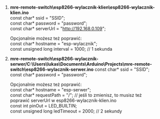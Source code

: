 1. **mre-remote-switch\esp8266-wylacznik-klien\esp8266-wylacznik-klien.ino**  
   const char* ssid = "SSID";  
   const char* password = "password";  
   const char* serverUrl = "http://192.168.0.109";  

   Opcjonalnie możesz też poprawić:  
   const char* hostname = "esp-wylacznik";  
   const unsigned long interval = 1000; // 1 sekunda  
  
2. **mre-remote-switch\esp8266-wylacznik-serwer/C:\Users\lukas\Documents\Arduino\Projects\mre-remote-switch\esp8266-wylacznik-serwer.ino**
   const char* ssid = "SSID";  
   const char* password = "password";  
  
   Opcjonalnie możesz też poprawić:  
      const char* hostname = "esp-serwer";  
      const char* requestPath = "/"; // jeśli to zmienisz, to musisz też poprawić serverUrl w esp8266-wylacznik-klien.ino  
      const int pinOut = LED_BUILTIN;  
      const unsigned long ledTimeout = 2000; // 2 sekundy  
